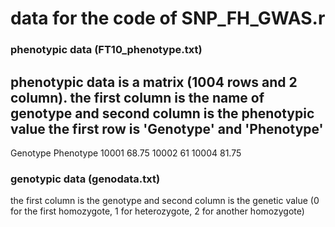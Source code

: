 # data for the code of SNP_FH_GWAS.r

### phenotypic data (FT10_phenotype.txt)

phenotypic data is a matrix (1004 rows and 2 column). 
the first column is the name of genotype and second column is the phenotypic value 
the first row is 'Genotype' and 'Phenotype'
------------------
Genotype	Phenotype
10001	68.75
10002	61
10004	81.75

### genotypic data (genodata.txt)
the first column is the genotype and second column is the genetic value (0 for the first homozygote, 1 for heterozygote, 2 for another homozygote)

